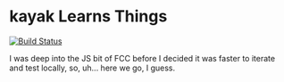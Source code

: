 # kayak Learns Things

[![Build Status](https://travis-ci.com/k4y4k/freak-ode-camp.svg?branch=master)](https://travis-ci.com/k4y4k/freak-ode-camp)

I was deep into the JS bit of FCC before I decided it was faster to iterate and test locally, so, uh... here we go, I guess.
